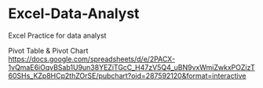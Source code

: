 # Excel-Data-Analyst
Excel Practice for data analyst 

Pivot Table & Pivot Chart
https://docs.google.com/spreadsheets/d/e/2PACX-1vQmaE6iOqvBSab1U9un38YEZiTGcC_H47zV5Q4_uBN9vxWmiZwkxPOZizT60SHs_KZp8HCp2thZOrSE/pubchart?oid=287592120&format=interactive
